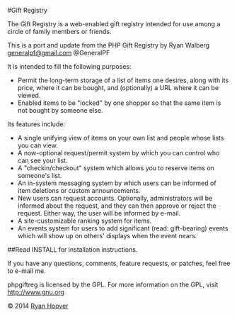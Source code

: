 #Gift Registry

The Gift Registry is a web-enabled gift registry intended for use among a circle of family members or friends.  

This is a port and update from the PHP Gift Registry by Ryan Walberg <generalpf@gmail.com> @GeneralPF

It is intended to fill the following purposes:

* Permit the long-term storage of a list of items one desires, along with its price, where it can be bought, and (optionally) a URL where it can be viewed.
* Enabled items to be "locked" by one shopper so that the same item is not bought by someone else.

Its features include:

* A single unifying view of items on your own list and people whose lists you can view.
* A now-optional request/permit system by which you can control who can see  your list.
* A "checkin/checkout" system which allows you to reserve items on someone's list.
* An in-system messaging system by which users can be informed of item deletions or custom announcements.
* New users can request accounts.  Optionally, administrators will be informed about the request, and they can then approve or reject the request. Either way, the user will be informed by e-mail.
* A site-customizable ranking system for items.
* An events system for users to add significant (read: gift-bearing) events which will show up on others' displays when the event nears.

##Read INSTALL for installation instructions.

If you have any questions, comments, feature requests, or patches, feel free to e-mail me.

phpgiftreg is licensed by the GPL.  For more information on the GPL, visit 
http://www.gnu.org

&copy; 2014 [Ryan Hoover](http://ryan.hoover.ws)